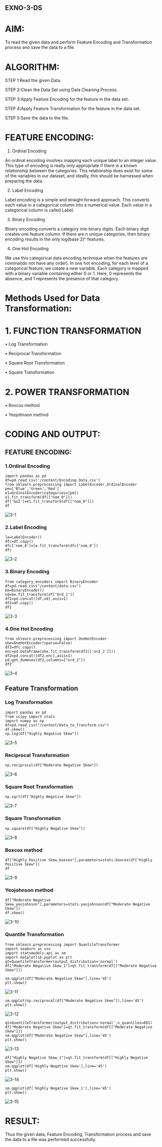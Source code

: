 ## EXNO-3-DS

# AIM:
To read the given data and perform Feature Encoding and Transformation process and save the data to a file.

# ALGORITHM:
STEP 1:Read the given Data.

STEP 2:Clean the Data Set using Data Cleaning Process.

STEP 3:Apply Feature Encoding for the feature in the data set.

STEP 4:Apply Feature Transformation for the feature in the data set.

STEP 5:Save the data to the file.

# FEATURE ENCODING:
1. Ordinal Encoding

An ordinal encoding involves mapping each unique label to an integer value. This type of encoding is really only appropriate if there is a known relationship between the categories. This relationship does exist for some of the variables in our dataset, and ideally, this should be harnessed when preparing the data.

2. Label Encoding
 
Label encoding is a simple and straight forward approach. This converts each value in a categorical column into a numerical value. Each value in a categorical column is called Label.

3. Binary Encoding
 
Binary encoding converts a category into binary digits. Each binary digit creates one feature column. If there are n unique categories, then binary encoding results in the only log(base 2)ⁿ features.

4. One Hot Encoding

We use this categorical data encoding technique when the features are nominal(do not have any order). In one hot encoding, for each level of a categorical feature, we create a new variable. Each category is mapped with a binary variable containing either 0 or 1. Here, 0 represents the absence, and 1 represents the presence of that category.

# Methods Used for Data Transformation:
  # 1. FUNCTION TRANSFORMATION
  
• Log Transformation

• Reciprocal Transformation

• Square Root Transformation

• Square Transformation

  # 2. POWER TRANSFORMATION
  
• Boxcox method

• Yeojohnson method

# CODING AND OUTPUT:
## FEATURE ENCODING:
### 1.Ordinal Encoding
```
import pandas as pd
df=pd.read_csv('/content/Encoding Data.csv')
from sklearn.preprocessing import LabelEncoder,OrdinalEncoder
pm=['Blue','Green','Red']
e1=OrdinalEncoder(categories=[pm])
e1.fit_transform(df[["nom_0"]])
df['bo2']=e1.fit_transform(df[["nom_0"]])
df
```
![3-1](https://github.com/Divya110205/EXNO-3-DS/assets/119404855/077d5518-ee17-43b4-85c6-fb6f454df195)

### 2.Label Encoding
```
le=LabelEncoder()
dfc=df.copy()
dfc['nom_0']=le.fit_transform(dfc['nom_0'])
dfc
```
![3-2](https://github.com/Divya110205/EXNO-3-DS/assets/119404855/fc627ee4-c01e-45ec-b7ac-52b0b2699ca8)

### 3.Binary Encoding
```
from category_encoders import BinaryEncoder
df=pd.read_csv("/content/data.csv")
be=BinaryEncoder()
nd=be.fit_transform(df['Ord_1'])
df1=pd.concat([df,nd],axis=1)
df2=df.copy()
df1
```
![3-3](https://github.com/Divya110205/EXNO-3-DS/assets/119404855/307186c2-73e4-4937-85b2-93eae41a9789)

### 4.One Hot Encoding
```
from sklearn.preprocessing import OneHotEncoder
ohe=OneHotEncoder(sparse=False)
df2=dfc.copy()
enc=pd.DataFrame(ohe.fit_transform(df2[['ord_2']]))
df2=pd.concat([df2,enc],axis=1)
pd.get_dummies(df2,columns=["ord_2"])
df2
```
![3-4](https://github.com/Divya110205/EXNO-3-DS/assets/119404855/2ae779d7-e5cf-49ad-85fb-9ce9a067fd02)

## Feature Transformation
### Log Transformation
```
import pandas as pd
from scipy import stats
import numpy as np
df=pd.read_csv("/content/Data_to_Transform.csv")
df.skew()
np.log(df["Highly Negative Skew"])
```
![3-5](https://github.com/Divya110205/EXNO-3-DS/assets/119404855/3a980465-66b6-4607-8b72-ea69f2ad0831)

### Reciprocal Transformation
```
np.reciprocal(df["Moderate Negative Skew"])
```
![3-6](https://github.com/Divya110205/EXNO-3-DS/assets/119404855/215711d4-bebe-4edd-940b-6d794884ef9a)

### Square Root Transformation
```
np.sqrt(df["Highly Negative Skew"])
```
![3-7](https://github.com/Divya110205/EXNO-3-DS/assets/119404855/7f9bc3fe-4221-44f3-a9ea-1df337d1e60b)

### Square Transformation
```
np.square(df["Highly Negative Skew"])
```
![3-8](https://github.com/Divya110205/EXNO-3-DS/assets/119404855/d9abbd77-1abf-4763-bbae-31b4855a0350)

### Boxcox method
```
df["Highly Positive Skew_boxcox"],parameters=stats.boxcox(df["Highly Positive Skew"])
df
```
![3-9](https://github.com/Divya110205/EXNO-3-DS/assets/119404855/6b3b8394-27b2-4cea-83bf-ee1a1bafc608)

### Yeojohnson method
```
df["Moderate Negative Skew_yeojohnson"],parameters=stats.yeojohnson(df["Moderate Negative Skew"])
df.skew()
```
![3-10](https://github.com/Divya110205/EXNO-3-DS/assets/119404855/0d773817-811c-4ffd-b167-c5b321af0854)

### Quantile Transformation
```
from sklearn.preprocessing import QuantileTransformer
import seaborn as sns
import statsmodels.api as sm
import matplotlib.pyplot as plt
qt=QuantileTransformer(output_distribution='normal')
df["Moderate Negative Skew_1"]=qt.fit_transform(df[["Moderate Negative Skew"]])

sm.qqplot(df["Moderate Negative Skew"],line='45')
plt.show()
```
![3-11](https://github.com/Divya110205/EXNO-3-DS/assets/119404855/1c8db9ed-1d9a-40e2-b982-7fa2924f54bf)

```
sm.qqplot(np.reciprocal(df["Moderate Negative Skew"]),line='45')
plt.show()
```
![3-12](https://github.com/Divya110205/EXNO-3-DS/assets/119404855/60598a16-198f-4b99-b944-91f94c3dccbe)

```
qt=QuantileTransformer(output_distribution='normal',n_quantiles=891)
df["Moderate Negative Skew"]=qt.fit_transform(df[["Moderate Negative Skew"]])
sm.qqplot(df["Moderate Negative Skew"],line='45')
plt.show()
```
![3-13](https://github.com/Divya110205/EXNO-3-DS/assets/119404855/4cfb06fe-94a8-40e1-b61b-768eb471e381)

```
df["Highly Negative Skew_1"]=qt.fit_transform(df[["Highly Negative Skew"]])
sm.qqplot(df['Highly Negative Skew'],line='45')
plt.show()
```
![3-14](https://github.com/Divya110205/EXNO-3-DS/assets/119404855/cb3fb59a-9861-4109-8eb0-2a3f9957e926)

```
sm.qqplot(df['Highly Negative Skew_1'],line='45')
plt.show()
```
![3-15](https://github.com/Divya110205/EXNO-3-DS/assets/119404855/38668cca-1d91-441d-a477-9ef5a4a67336)

# RESULT:
  Thus the given data, Feature Encoding, Transformation process and save the data to a file was performed successfully.    

       
